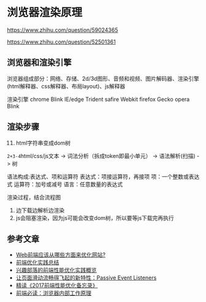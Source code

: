 # 浏览器渲染原理
https://www.zhihu.com/question/59024365

https://www.zhihu.com/question/52501361
## 浏览器和渲染引擎

浏览器组成部分：网络、存储、2d/3d图形、音频和视频、图片解码器、渲染引擎(html解释器、css解释器、布局layout)、js解释器

渲染引擎
chrome Blink
IE/edge       Trident
safire       Webkit
firefox       Gecko
opera      Blink


## 渲染步骤

11. html字符串变成dom树

`2+3-4`html/css/js文本 -> 词法分析（拆成token即最小单元） -> 语法解析(扫描) -> 树

语法构成:表达式、项和运算符
表达式：项接运算符，再接项
项：一个整数或表达式
运算符：加号或减号
语言：任意数量的表达式


渲染过程，结合流程图
1. 边下载边解析边渲染
2. js会阻塞渲染，因为js可能会改变dom树，所以要等js下载完再执行



## 参考文章

- [Web前端应该从哪些方面来优化网站?](https://www.zhihu.com/question/21658448)
- [前端优化实践总结](https://zhuanlan.zhihu.com/p/21618222)
- [兴趣部落的前端性能优化实践概览](https://zhuanlan.zhihu.com/p/28322954)
- [让页面滑动流畅得飞起的新特性：Passive Event Listeners](https://www.qcloud.com/community/article/164816001481011865?fromSource=gwzcw.92748.92748.92748)
- [精读《2017前端性能优化备忘录》](https://zhuanlan.zhihu.com/p/30349982)
- [前端必读：浏览器内部工作原理](https://kb.cnblogs.com/page/129756/)

















